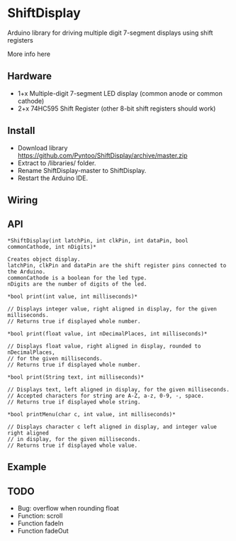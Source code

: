# ShiftDisplay
Arduino library for driving multiple digit 7-segment displays using shift registers

More info here

## Hardware
- 1+x Multiple-digit 7-segment LED display (common anode or common cathode)
- 2+x 74HC595 Shift Register (other 8-bit shift registers should work)

## Install
- Download library https://github.com/Pyntoo/ShiftDisplay/archive/master.zip
- Extract to <arduinosketchfolder>/libraries/ folder.
- Rename ShiftDisplay-master to ShiftDisplay.
- Restart the Arduino IDE.

## Wiring


## API

```
*ShiftDisplay(int latchPin, int clkPin, int dataPin, bool commonCathode, int nDigits)*

Creates object display.
latchPin, clkPin and dataPin are the shift register pins connected to the Arduino.
commonCathode is a boolean for the led type.
nDigits are the number of digits of the led.
```

```
*bool print(int value, int milliseconds)*

// Displays integer value, right aligned in display, for the given milliseconds.
// Returns true if displayed whole number.

```

```
*bool print(float value, int nDecimalPlaces, int milliseconds)*

// Displays float value, right aligned in display, rounded to nDecimalPlaces,
// for the given milliseconds.
// Returns true if displayed whole number.
```

```
*bool print(String text, int milliseconds)*

// Displays text, left aligned in display, for the given milliseconds.
// Accepted characters for string are A-Z, a-z, 0-9, -, space.
// Returns true if displayed whole string.
```

```
*bool printMenu(char c, int value, int milliseconds)*

// Displays character c left aligned in display, and integer value right aligned
// in display, for the given milliseconds.
// Returns true if displayed whole value.
```

## Example


## TODO
- Bug: overflow when rounding float
- Function: scroll
- Function fadeIn
- Function fadeOut
